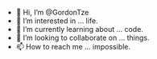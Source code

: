 - 👋 Hi, I’m @GordonTze
- 👀 I’m interested in ... life.
- 🌱 I’m currently learning about ... code.
- 💞️ I’m looking to collaborate on ... things.
- 📫 How to reach me ... impossible.

<!---
GordonTze/GordonTze is a ✨ special ✨ repository because its `README.md` (this file) appears on your GitHub profile.
You can click the Preview link to take a look at your changes.
--->
